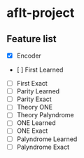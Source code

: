 # aflt-project

## Feature list
- [x] Encoder
- [ ] First Learned
- [ ] First Exact 
- [ ] Parity Learned
- [ ] Parity Exact
- [ ] Theory ONE
- [ ] Theory Palyndrome
- [ ] ONE Learned
- [ ] ONE Exact
- [ ] Palyndrome Learned
- [ ] Palyndrome Exact
